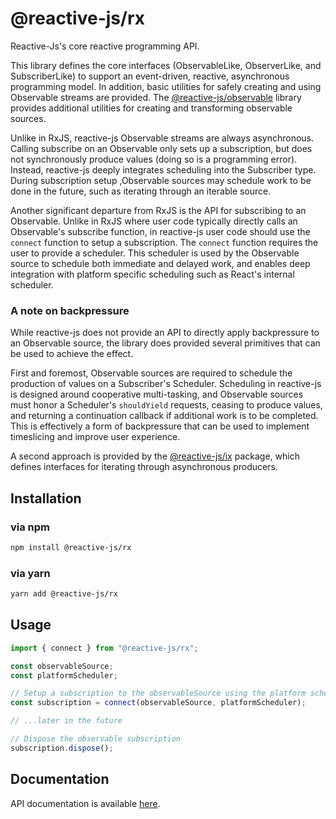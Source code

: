 # @reactive-js/rx

Reactive-Js's core reactive programming API.

This library defines the core interfaces (ObservableLike, ObserverLike, and SubscriberLike) to support an event-driven, reactive, asynchronous programming model. In addition, basic utilities for safely creating and using Observable streams are provided. The [@reactive-js/observable](../observable) library provides additional utilities for creating and transforming observable sources.

Unlike in RxJS, reactive-js Observable streams are always asynchronous. Calling subscribe on an Observable only sets up a subscription, but does not synchronously produce values (doing so is a programming error). Instead, reactive-js deeply integrates scheduling into the Subscriber type. During subscription setup ,Observable sources may schedule work to be done in the future, such as iterating through an iterable source.

Another significant departure from RxJS is the API for subscribing to an Observable. Unlike in RxJS where user code typically directly calls an Observable's subscribe function, in reactive-js user code should use the `connect` function to setup a subscription. The `connect` function requires the user to provide a scheduler. This scheduler is used by the Observable source to schedule both immediate and delayed work, and enables deep integration with platform specific scheduling such as React's internal scheduler.

### A note on backpressure

While reactive-js does not provide an API to directly apply backpressure to an Observable source, the library does provided several primitives that can be used to achieve the effect.

First and foremost, Observable sources are required to schedule the production of values on a Subscriber's Scheduler. Scheduling in reactive-js is designed around cooperative multi-tasking, and Observable sources must honor a Scheduler's `shouldYield` requests, ceasing to produce values, and returning a continuation callback if additional work is to be completed. This is effectively a form of backpressure that can be used to implement timeslicing and improve user experience.

A second approach is provided by the [@reactive-js/ix](../ix) package, which defines interfaces for iterating through asynchronous producers.

## Installation

### via npm

```sh
npm install @reactive-js/rx
```

### via yarn

```sh
yarn add @reactive-js/rx
```

## Usage

```typescript
import { connect } from "@reactive-js/rx";

const observableSource;
const platformScheduler;

// Setup a subscription to the observableSource using the platform scheduler
const subscription = connect(observableSource, platformScheduler);

// ...later in the future

// Dispose the observable subscription
subscription.dispose();
```

## Documentation

API documentation is available [here](./docs).
